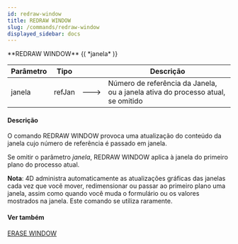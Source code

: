 ```yaml
---
id: redraw-window
title: REDRAW WINDOW
slug: /commands/redraw-window
displayed_sidebar: docs
---
```


<!--REF #_command_.REDRAW WINDOW.Syntax-->**REDRAW WINDOW** {( *janela* )}<!-- END REF-->
<!--REF #_command_.REDRAW WINDOW.Params-->
| Parâmetro | Tipo |  | Descrição |
| --- | --- | --- | --- |
| janela | refJan | &#x1F852; | Número de referência da Janela, ou a janela ativa do processo atual, se omitido |

<!-- END REF-->

#### Descrição 

<!--REF #_command_.REDRAW WINDOW.Summary-->O comando REDRAW WINDOW provoca uma atualização do conteúdo da janela cujo número de referência é passado em janela.<!-- END REF-->  

Se omitir o parâmetro *janela*, REDRAW WINDOW aplica à janela do primeiro plano do processo atual.  
  
**Nota**: 4D administra automaticamente as atualizações gráficas das janelas cada vez que você mover, redimensionar ou passar ao primeiro plano uma janela, assim como quando você muda o formulário ou os valores mostrados na janela. Este comando se utiliza raramente.

#### Ver também 

[ERASE WINDOW](erase-window.md)  